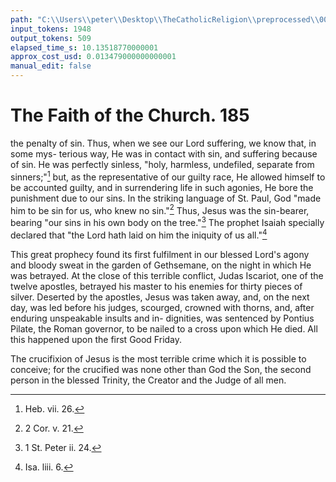 ```yaml
---
path: "C:\\Users\\peter\\Desktop\\TheCatholicReligion\\preprocessed\\00204.jpg"
input_tokens: 1948
output_tokens: 509
elapsed_time_s: 10.13518770000001
approx_cost_usd: 0.013479000000000001
manual_edit: false
---
```

# The Faith of the Church. 185

the penalty of sin. Thus, when we see our
Lord suffering, we know that, in some mys-
terious way, He was in contact with sin, and
suffering because of sin. He was perfectly
sinless, "holy, harmless, undefiled, separate from
sinners;"[^1] but, as the representative of our
guilty race, He allowed himself to be accounted
guilty, and in surrendering life in such agonies,
He bore the punishment due to our sins. In
the striking language of St. Paul, God "made
him to be sin for us, who knew no sin."[^2] Thus,
Jesus was the sin-bearer, bearing "our sins in
his own body on the tree."[^3] The prophet Isaiah
specially declared that "the Lord hath laid on
him the iniquity of us all."[^4]

This great prophecy found its first fulfilment
in our blessed Lord's agony and bloody sweat in
the garden of Gethsemane, on the night in which
He was betrayed. At the close of this terrible
conflict, Judas Iscariot, one of the twelve apostles,
betrayed his master to his enemies for thirty
pieces of silver. Deserted by the apostles, Jesus
was taken away, and, on the next day, was led
before his judges, scourged, crowned with thorns,
and, after enduring unspeakable insults and in-
dignities, was sentenced by Pontius Pilate, the
Roman governor, to be nailed to a cross upon
which He died. All this happened upon the
first Good Friday.

The crucifixion of Jesus is the most terrible
crime which it is possible to conceive; for the
crucified was none other than God the Son,
the second person in the blessed Trinity, the
Creator and the Judge of all men.

[^1]: Heb. vii. 26.
[^2]: 2 Cor. v. 21.
[^3]: 1 St. Peter ii. 24.
[^4]: Isa. liii. 6.